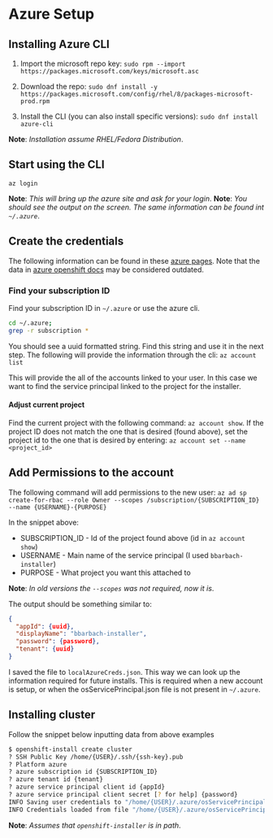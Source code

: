 # Azure Setup

## Installing Azure CLI

1. Import the microsoft repo key:
  `sudo rpm --import https://packages.microsoft.com/keys/microsoft.asc`

2. Download the repo:
  `sudo dnf install -y https://packages.microsoft.com/config/rhel/8/packages-microsoft-prod.rpm`

3. Install the CLI (you can also install specific versions):
  `sudo dnf install azure-cli`

**Note**: _Installation assume RHEL/Fedora Distribution_.


## Start using the CLI

`az login`

**Note**: _This will bring up the azure site and ask for your login_.
**Note**: _You should see the output on the screen. The same information can be found int `~/.azure`_. 


## Create the credentials

The following information can be found in these [azure pages](https://docs.google.com/document/d/1Kzy4N8LQGozRmgmEaz_54CkzkjAbevMfnXfv7uvHkvk/edit). Note
that the data in [azure openshift docs](https://github.com/openshift/installer/tree/master/docs/user/azure) may be considered outdated. 

### Find your subscription ID

Find your subscription ID in `~/.azure` or use the azure cli.

```bash
cd ~/.azure;
grep -r subscription *
```
You should see a uuid formatted string. Find this string and use it in the next step.
The following will provide the information through the cli: `az account list`

This will provide the all of the accounts linked to your user. In this case we want to find the service principal linked
to the project for the installer.

#### Adjust current project

Find the current project with the following command: `az account show`.
If the project ID does not match the one that is desired (found above), set the project id to the one that
is desired by entering: `az account set --name <project_id>`


## Add Permissions to the account

The following command will add permissions to the new user:
`az ad sp create-for-rbac --role Owner --scopes /subscription/{SUBSCRIPTION_ID} --name {USERNAME}-{PURPOSE}`

In the snippet above:
- SUBSCRIPTION_ID - Id of the project found above (id in `az account show`)
- USERNAME - Main name of the service principal (I used `bbarbach-installer`)
- PURPOSE - What project you want this attached to 

**Note**: _In old versions the `--scopes` was not required, now it is_.

The output should be something similar to:

```json
{
  "appId": {uuid},
  "displayName": "bbarbach-installer",
  "password": {password},
  "tenant": {uuid}
}
```

I saved the file to `localAzureCreds.json`. This way we can look up the information required for
future installs. This is required when a new account is setup, or when the osServicePrincipal.json file
is not present in `~/.azure`.

## Installing cluster

Follow the snippet below inputting data from above examples

```bash
$ openshift-install create cluster
? SSH Public Key /home/{USER}/.ssh/{ssh-key}.pub
? Platform azure
? azure subscription id {SUBSCRIPTION_ID}
? azure tenant id {tenant}
? azure service principal client id {appId}
? azure service principal client secret [? for help] {password}
INFO Saving user credentials to "/home/{USER}/.azure/osServicePrincipal.json" 
INFO Credentials loaded from file "/home/{USER}/.azure/osServicePrincipal.json"
```

**Note**: _Assumes that `openshift-installer` is in path_.

